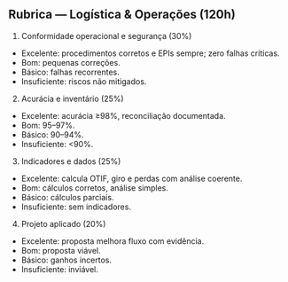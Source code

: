 ## Rubrica — Logística & Operações (120h)

1. Conformidade operacional e segurança (30%)
- Excelente: procedimentos corretos e EPIs sempre; zero falhas críticas.
- Bom: pequenas correções.
- Básico: falhas recorrentes.
- Insuficiente: riscos não mitigados.

2. Acurácia e inventário (25%)
- Excelente: acurácia ≥98%, reconciliação documentada.
- Bom: 95–97%.
- Básico: 90–94%.
- Insuficiente: <90%.

3. Indicadores e dados (25%)
- Excelente: calcula OTIF, giro e perdas com análise coerente.
- Bom: cálculos corretos, análise simples.
- Básico: cálculos parciais.
- Insuficiente: sem indicadores.

4. Projeto aplicado (20%)
- Excelente: proposta melhora fluxo com evidência.
- Bom: proposta viável.
- Básico: ganhos incertos.
- Insuficiente: inviável.


